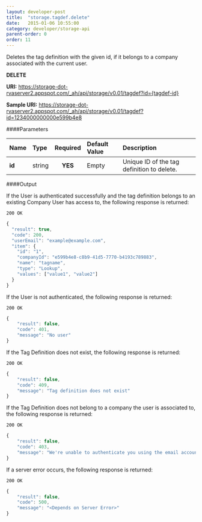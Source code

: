 ```yaml
---
layout: developer-post
title:  "storage.tagdef.delete"
date:   2015-01-06 10:55:00
category: developer/storage-api
parent-order: 0
order: 11
---
```


Deletes the tag definition with the given id, if it belongs to a company associated with the current user.

**DELETE**

**URI:** https://storage-dot-rvaserver2.appspot.com/_ah/api/storage/v0.01/tagdef?id={tagdef-id}

**Sample URI:** https://storage-dot-rvaserver2.appspot.com/_ah/api/storage/v0.01/tagdef?id=1234000000000e599b4e8

####Parameters

| Name    | Type   | Required | Default Value | Description |
|:--------|:-------|:--------:|:--------------|:------------|
| **id**  | string |  **YES**  | Empty | Unique ID of the tag definition to delete. |

####Output

If the User is authenticated successfully and the tag definition belongs to an existing Company User has access to, the following response is returned:

```200 OK```

```javascript
{
  "result": true,
  "code": 200,
  "userEmail": "example@example.com",
  "item": {
    "id": "1",
    "companyId": "e599b4e8-c8b9-41d5-7770-b4193c789883",
    "name": "tagname",
    "type": "Lookup",
    "values": ["value1", "value2"]
  }
}

```

If the User is not authenticated, the following response is returned:

```200 OK```

```javascript
{
    "result": false,
    "code": 401,
    "message": "No user"
}
```

If the Tag Definition does not exist, the following response is returned:

```200 OK```

```javascript
{
    "result": false,
    "code": 409,
    "message": "Tag definition does not exist"
}
```

If the Tag Definition does not belong to a company the user is associated to, the following response is returned:

```200 OK```

```javascript
{
    "result": false,
    "code": 403,
    "message": "We're unable to authenticate you using the email account example@example.com"
}
```

If a server error occurs, the following response is returned:

```200 OK```

```javascript
{
    "result": false,
    "code": 500,
    "message": "<Depends on Server Error>"
}
```
